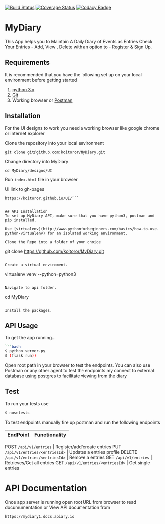 [![Build Status](https://travis-ci.org/koitoror/MyDiary.svg?branch=develop)](https://travis-ci.org/koitoror/MyDiary)
[![Coverage Status](https://coveralls.io/repos/github/koitoror/MyDiary/badge.svg?branch=develop)](https://coveralls.io/github/koitoror/MyDiary?branch=develop)
[![Codacy Badge](https://api.codacy.com/project/badge/Grade/dfd1f513767a4227aa2202c14a7f4c59)](https://www.codacy.com/app/koitoror/MyDiary?utm_source=github.com&amp;utm_medium=referral&amp;utm_content=koitoror/MyDiary&amp;utm_campaign=Badge_Grade)

# MyDiary
This App helps you to Maintain A Daily Diary of Events as Entries
Check Your Entries - Add, View , Delete 
with an option to - Register & Sign Up.


## Requirements
It is recommended that you have the following set up on your local environment before getting started

1. [python 3.x](https://www.python.org/downloads/)
2. [Git](https://git-scm.com)
3. Working browser or [Postman](https://chrome.google.com/webstore/detail/postman/fhbjgbiflinjbdggehcddcbncdddomop?utm_source=chrome-app-launcher-info-dialog)

## Installation
For the UI designs to work you need a working browser like google chrome or internet explorer

Clone the repository into your local environment

```
git clone git@github.com:koitoror/MyDiary.git
```

Change directory into MyDiary

```
cd MyDiary/designs/UI
```

Run `index.html` file in your browser

UI link to gh-pages
```
https://koitoror.github.io/UI/```


## API Installation
To set up MyDiary API, make sure that you have python3, postman and pip installed.

Use [virtualenv](http://www.pythonforbeginners.com/basics/how-to-use-python-virtualenv) for an isolated working environment.

Clone the Repo into a folder of your choice
```
git clone https://github.com/koitoror/MyDiary.git
```

Create a virtual enviroment.
```
virtualenv venv --python=python3
```

Navigate to api folder.
```
cd MyDiary
```

Install the packages.
```

## API Usage

To get the app running...

```bash
```bash
$ python server.py
$ )flask run))
```

Open root path in your browser to test the endpoints. 
You can also use Postman or any other agent to test the endpoints
my connect to external database using postgres to facilitate viewing from the diary

## Test

To run your tests use

```bash
$ nosetests
```

To test endpoints manually fire up postman and run the following endpoints

**EndPoint** | **Functionality**
--- | ---

POST  `/api/v1/entries` | Register/add/create entries
PUT `/api/v1/entries/<entriesId>` | Updates a entries profile
DELETE `/api/v1/entries/<entriesId>` | Remove a entries
GET  `/api/v1/entries` | Retrieves/Get all entries
GET  `/api/v1/entries/<entriesId>` | Get single entries 


# API Documentation
Once app server is running open root URL from browser to read documumentation or View API documentation from
```
https://mydiary1.docs.apiary.io
```
